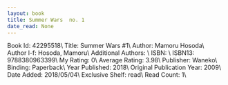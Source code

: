 ```yaml
---
layout: book
title: Summer Wars  no. 1
date_read: None
---
```


Book Id: 42295518\ 
Title: Summer Wars #1\ 
Author: Mamoru Hosoda\ 
Author l-f: Hosoda, Mamoru\ 
Additional Authors: \ 
ISBN: \ 
ISBN13: 9788380963399\ 
My Rating: 0\ 
Average Rating: 3.98\ 
Publisher: Waneko\ 
Binding: Paperback\ 
Year Published: 2018\ 
Original Publication Year: 2009\ 
Date Added: 2018/05/04\ 
Exclusive Shelf: read\ 
Read Count: 1\ 

